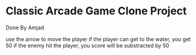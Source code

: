 # Classic Arcade Game Clone Project
Done By Amjad


use the arrow to move the player
if the player can get to the water, you get 50
if the enemy hit the player, you score will be substracted by 50

